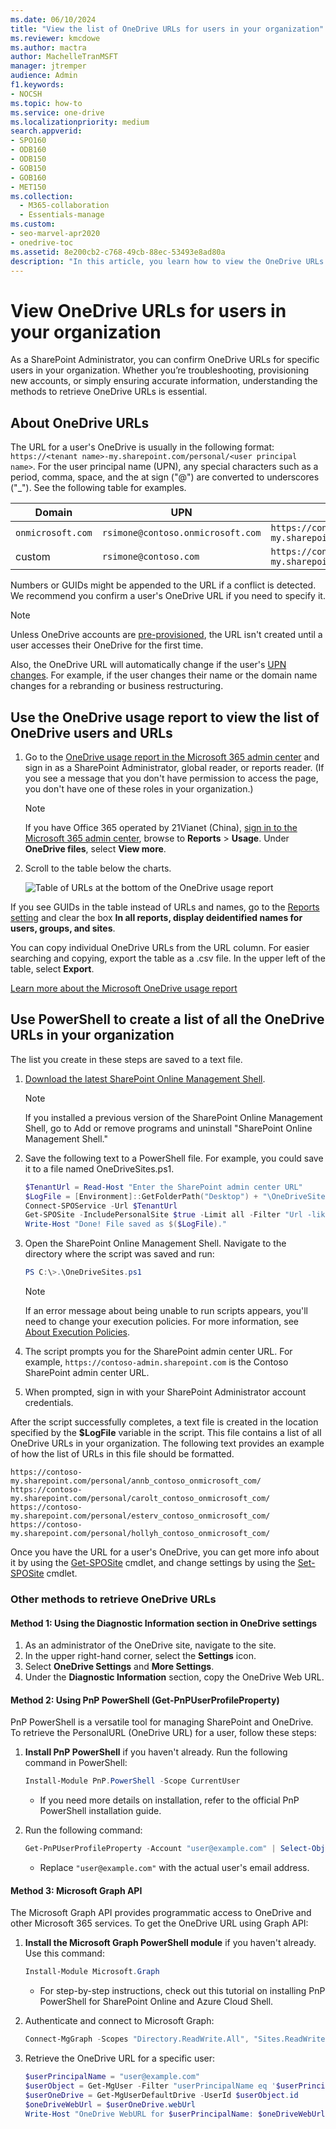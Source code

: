 ```yaml
---
ms.date: 06/10/2024
title: "View the list of OneDrive URLs for users in your organization"
ms.reviewer: kmcdowe
ms.author: mactra
author: MachelleTranMSFT
manager: jtremper
audience: Admin
f1.keywords:
- NOCSH
ms.topic: how-to
ms.service: one-drive
ms.localizationpriority: medium
search.appverid:
- SPO160
- ODB160
- ODB150
- GOB150
- GOB160
- MET150
ms.collection:
  - M365-collaboration
  - Essentials-manage
ms.custom:
- seo-marvel-apr2020
- onedrive-toc
ms.assetid: 8e200cb2-c768-49cb-88ec-53493e8ad80a
description: "In this article, you learn how to view the OneDrive URLs for users in your organization."
---
```


# View OneDrive URLs for users in your organization

As a SharePoint Administrator, you can confirm OneDrive URLs for specific users in your organization. Whether you’re troubleshooting, provisioning new accounts, or simply ensuring accurate information, understanding the methods to retrieve OneDrive URLs is essential.

## About OneDrive URLs

The URL for a user's OneDrive is usually in the following format: `https://<tenant name>-my.sharepoint.com/personal/<user principal name>`. For the user principal name (UPN), any special characters such as a period, comma, space, and the at sign ("@") are converted to underscores ("_"). See the following table for examples.

|Domain  |UPN  |OneDrive URL  |
|---------|---------|---------|
|`onmicrosoft.com`     |      `rsimone@contoso.onmicrosoft.com`   |    `https://contoso-my.sharepoint.com/personal/rsimone_contoso_onmicrosoft_com`     |
|custom     |    `rsimone@contoso.com`     |   `https://contoso-my.sharepoint.com/personal/rsimone_contoso_com`      |

Numbers or GUIDs might be appended to the URL if a conflict is detected. We recommend you confirm a user's OneDrive URL if you need to specify it.

> [!NOTE]
> Unless OneDrive accounts are [pre-provisioned](pre-provision-accounts.md), the URL isn't created until a user accesses their OneDrive for the first time.
>
> Also, the OneDrive URL will automatically change if the user's [UPN changes](upn-changes.md). For example, if the user changes their name or the domain name changes for a rebranding or business restructuring.
  
## Use the OneDrive usage report to view the list of OneDrive users and URLs

1. Go to the [OneDrive usage report in the Microsoft 365 admin center](https://admin.microsoft.com/#/reportsUsage/OneDriveSiteUsage) and sign in as a SharePoint Administrator, global reader, or reports reader. (If you see a message that you don't have permission to access the page, you don't have one of these roles in your organization.)

   > [!NOTE]
   > If you have Office 365 operated by 21Vianet (China), [sign in to the Microsoft 365 admin center](https://go.microsoft.com/fwlink/p/?linkid=850627), browse to **Reports** \> **Usage**. Under  **OneDrive files**, select **View more**.

2. Scroll to the table below the charts.

    ![Table of URLs at the bottom of the OneDrive usage report](media/usage-report-table.png)

 If you see GUIDs in the table instead of URLs and names, go to the [Reports setting](https://admin.microsoft.com/Adminportal/Home?source=applauncher#/Settings/Services/:/Settings/L1/Reports) and clear the box **In all reports, display deidentified names for users, groups, and sites**.

You can copy individual OneDrive URLs from the URL column. For easier searching and copying, export the table as a .csv file. In the upper left of the table, select **Export**.

[Learn more about the Microsoft OneDrive usage report](/microsoft-365/admin/activity-reports/onedrive-for-business-usage-ww)

## Use PowerShell to create a list of all the OneDrive URLs in your organization

The list you create in these steps are saved to a text file.
  
1. [Download the latest SharePoint Online Management Shell](https://go.microsoft.com/fwlink/p/?LinkId=255251).

    > [!NOTE]
    > If you installed a previous version of the SharePoint Online Management Shell, go to Add or remove programs and uninstall "SharePoint Online Management Shell."

2. Save the following text to a PowerShell file. For example, you could save it to a file named OneDriveSites.ps1.

    ```PowerShell
    $TenantUrl = Read-Host "Enter the SharePoint admin center URL"
    $LogFile = [Environment]::GetFolderPath("Desktop") + "\OneDriveSites.log"
    Connect-SPOService -Url $TenantUrl
    Get-SPOSite -IncludePersonalSite $true -Limit all -Filter "Url -like '-my.sharepoint.com/personal/'" | Select -ExpandProperty Url | Out-File $LogFile -Force
    Write-Host "Done! File saved as $($LogFile)."
    ```

3. Open the SharePoint Online Management Shell. Navigate to the directory where the script was saved and run:

    ```PowerShell
    PS C:\>.\OneDriveSites.ps1
    ```

   > [!NOTE]
   > If an error message about being unable to run scripts appears, you'll need to change your execution policies. For more information, see [About Execution Policies](/powershell/module/microsoft.powershell.core/about/about_execution_policies).

4. The script prompts you for the SharePoint admin center URL. For example, `https://contoso-admin.sharepoint.com` is the Contoso SharePoint admin center URL.

5. When prompted, sign in with your SharePoint Administrator account credentials.

After the script successfully completes, a text file is created in the location specified by the **$LogFile** variable in the script. This file contains a list of all OneDrive URLs in your organization. The following text provides an example of how the list of URLs in this file should be formatted.
  
```https
https://contoso-my.sharepoint.com/personal/annb_contoso_onmicrosoft_com/
https://contoso-my.sharepoint.com/personal/carolt_contoso_onmicrosoft_com/
https://contoso-my.sharepoint.com/personal/esterv_contoso_onmicrosoft_com/  
https://contoso-my.sharepoint.com/personal/hollyh_contoso_onmicrosoft_com/
```

Once you have the URL for a user's OneDrive, you can get more info about it by using the [Get-SPOSite](/powershell/module/sharepoint-online/get-sposite) cmdlet, and change settings by using the [Set-SPOSite](/powershell/module/sharepoint-online/set-sposite) cmdlet.

### Other methods to retrieve OneDrive URLs

#### Method 1: Using the **Diagnostic Information** section in OneDrive settings

1. As an administrator of the OneDrive site, navigate to the site.
2. In the upper right-hand corner, select the **Settings** icon.
3. Select **OneDrive Settings** and **More Settings**.
4. Under the **Diagnostic Information** section, copy the OneDrive Web URL.

#### Method 2: Using PnP PowerShell (Get-PnPUserProfileProperty)

PnP PowerShell is a versatile tool for managing SharePoint and OneDrive. To retrieve the PersonalURL (OneDrive URL) for a user, follow these steps:

1. **Install PnP PowerShell** if you haven't already. Run the following command in PowerShell:

    ```powershell
    Install-Module PnP.PowerShell -Scope CurrentUser
    ```

    - If you need more details on installation, refer to the official PnP PowerShell installation guide.

2. Run the following command:

    ```powershell
    Get-PnPUserProfileProperty -Account "user@example.com" | Select-Object -ExpandProperty PersonalUrl
    ```

    - Replace `"user@example.com"` with the actual user's email address.

#### Method 3: Microsoft Graph API

The Microsoft Graph API provides programmatic access to OneDrive and other Microsoft 365 services. To get the OneDrive URL using Graph API:

1. **Install the Microsoft Graph PowerShell module** if you haven't already. Use this command:

    ```powershell
    Install-Module Microsoft.Graph
    ```

    - For step-by-step instructions, check out this tutorial on installing PnP PowerShell for SharePoint Online and Azure Cloud Shell.

2. Authenticate and connect to Microsoft Graph:

    ```powershell
    Connect-MgGraph -Scopes "Directory.ReadWrite.All", "Sites.ReadWrite.All", "Files.ReadWrite.All"
    ```

3. Retrieve the OneDrive URL for a specific user:

    ```powershell
    $userPrincipalName = "user@example.com"
    $userObject = Get-MgUser -Filter "userPrincipalName eq '$userPrincipalName'"
    $userOneDrive = Get-MgUserDefaultDrive -UserId $userObject.id
    $oneDriveWebUrl = $userOneDrive.webUrl
    Write-Host "OneDrive WebURL for $userPrincipalName: $oneDriveWebUrl"
    ```
